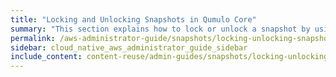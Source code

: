 ```yaml
---
title: "Locking and Unlocking Snapshots in Qumulo Core"
summary: "This section explains how to lock or unlock a snapshot by using a key located in the Qumulo file system key store and the <code>qq</code> CLI. In addition, it explains how to lock policy-created snapshots for local policies and for policies that are part of a replication target relationship."
permalink: /aws-administrator-guide/snapshots/locking-unlocking-snapshots.html
sidebar: cloud_native_aws_administrator_guide_sidebar
include_content: content-reuse/admin-guides/snapshots/locking-unlocking-snapshots.md
---
```


